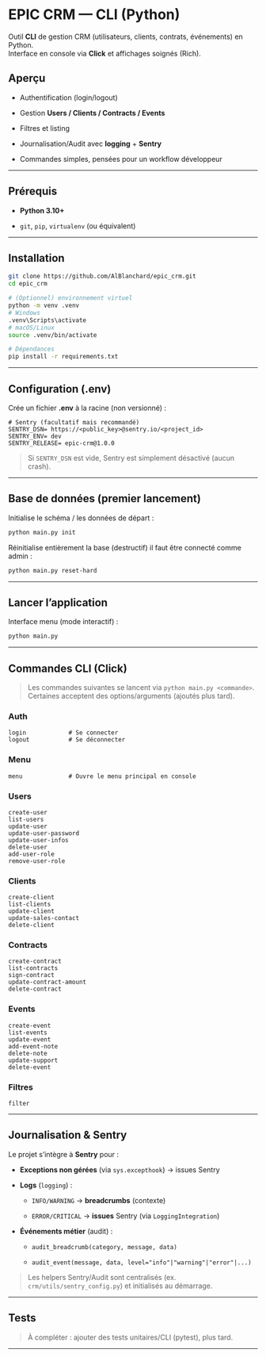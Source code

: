 # EPIC CRM — CLI (Python)

Outil **CLI** de gestion CRM (utilisateurs, clients, contrats, événements) en Python.  
Interface en console via **Click** et affichages soignés (Rich).

## Aperçu

-   Authentification (login/logout)
    
-   Gestion **Users / Clients / Contracts / Events**
    
-   Filtres et listing
    
-   Journalisation/Audit avec **logging** + **Sentry**
    
-   Commandes simples, pensées pour un workflow développeur
    

----------

## Prérequis

-   **Python 3.10+**
    
-   `git`, `pip`, `virtualenv` (ou équivalent)
    

----------

## Installation

```bash
git clone https://github.com/AlBlanchard/epic_crm.git
cd epic_crm

# (Optionnel) environnement virtuel
python -m venv .venv
# Windows
.venv\Scripts\activate
# macOS/Linux
source .venv/bin/activate

# Dépendances
pip install -r requirements.txt

```

----------

## Configuration (.env)

Crée un fichier **.env** à la racine (non versionné) :

```dotenv
# Sentry (facultatif mais recommandé)
SENTRY_DSN= https://<public_key>@sentry.io/<project_id>
SENTRY_ENV= dev
SENTRY_RELEASE= epic-crm@1.0.0

```

> Si `SENTRY_DSN` est vide, Sentry est simplement désactivé (aucun crash).

----------

## Base de données (premier lancement)

Initialise le schéma / les données de départ :

```bash
python main.py init

```

Réinitialise entièrement la base (destructif) il faut être connecté comme admin :

```bash
python main.py reset-hard

```

----------

## Lancer l’application

Interface menu (mode interactif) :

```bash
python main.py

```

----------

## Commandes CLI (Click)

> Les commandes suivantes se lancent via `python main.py <commande>`.  
> Certaines acceptent des options/arguments (ajoutés plus tard).

### Auth

```text
login            # Se connecter
logout           # Se déconnecter

```

### Menu

```text
menu             # Ouvre le menu principal en console

```

### Users

```text
create-user
list-users
update-user
update-user-password
update-user-infos
delete-user
add-user-role
remove-user-role

```

### Clients

```text
create-client
list-clients
update-client
update-sales-contact
delete-client

```

### Contracts

```text
create-contract
list-contracts
sign-contract
update-contract-amount
delete-contract

```

### Events

```text
create-event
list-events
update-event
add-event-note
delete-note
update-support
delete-event

```

### Filtres

```text
filter

```

----------

## Journalisation & Sentry

Le projet s’intègre à **Sentry** pour :

-   **Exceptions non gérées** (via `sys.excepthook`) → issues Sentry
    
-   **Logs** (`logging`) :
    
    -   `INFO/WARNING` → **breadcrumbs** (contexte)
        
    -   `ERROR/CRITICAL` → **issues** Sentry (via `LoggingIntegration`)
        
-   **Événements métier** (audit) :
    
    -   `audit_breadcrumb(category, message, data)`
        
    -   `audit_event(message, data, level="info"|"warning"|"error"|...)`
        

> Les helpers Sentry/Audit sont centralisés (ex. `crm/utils/sentry_config.py`) et initialisés au démarrage.

----------


## Tests

> À compléter : ajouter des tests unitaires/CLI (pytest), plus tard.

----------